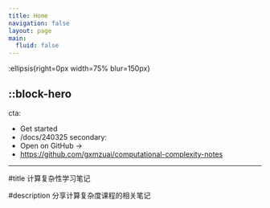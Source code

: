 ```yaml
---
title: Home
navigation: false
layout: page
main:
  fluid: false
---
```


:ellipsis{right=0px width=75% blur=150px}

::block-hero
---
cta:
  - Get started
  - /docs/240325
secondary:
  - Open on GitHub →
  - https://github.com/gxmzuai/computational-complexity-notes
---

#title
计算复杂性学习笔记

#description
分享计算复杂度课程的相关笔记
